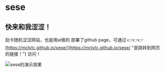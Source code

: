 # sese
## 快来和我涩涩！
刮卡随机涩涩网站，也是用ai做的
部署了github page，可通过 👉👉👉[https://mclvlc.github.io/sese/](https://mclvlc.github.io/sese/ "是跳转到网页的链接！") 访问！<br>

![sese的演示效果](https://mclvlc.github.io/sese/sese.gif "sese的演示效果")
